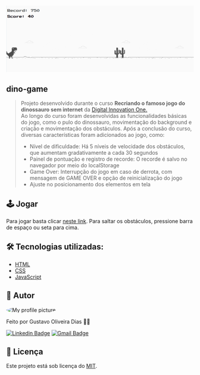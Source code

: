 <img src="./folder.png" alt="folder" />
<br />

## dino-game

> Projeto desenvolvido durante o curso **Recriando o famoso jogo do dinossauro sem internet** da [Digital Innovation One.](https://digitalinnovation.one/) <br>
> Ao longo do curso foram desenvolvidas as funcionalidades básicas do jogo, como o pulo do dinossauro, movimentação do background e criação e movimentação dos obstáculos. 
> Após a conclusão do curso, diversas características foram adicionados ao jogo, como:
> - Nível de dificuldade: Há 5 níveis de velocidade dos obstáculos, que aumentam gradativamente a cada 30 segundos
> - Painel de pontuação e registro de recorde: O recorde é salvo no navegador por meio do localStorage
> - Game Over: Interrupção do jogo em caso de derrota, com mensagem de GAME OVER e opção de reinicialização do jogo
> - Ajuste no posicionamento dos elementos em tela

## 🕹️ Jogar

Para jogar basta clicar [neste link](https://gustavogod.github.io/dino-game/). Para saltar os obstáculos, pressione barra de espaço ou seta para cima.

## 🛠 Tecnologias utilizadas:

- [HTML](https://html.spec.whatwg.org/multipage/)
- [CSS](https://www.w3.org/TR/CSS/#css)
- [JavaScript](https://developer.mozilla.org/en-US/docs/Web/JavaScript)

## 🧔 Autor
 <img style="border-radius: 100%;" src="https://avatars.githubusercontent.com/u/13698021?v=4" width="100px;" alt="My profile picture"/>

Feito por Gustavo Oliveira Dias 👋🏽

[![Linkedin Badge](https://img.shields.io/badge/-Gustavo-blue?style=flat-square&logo=Linkedin&logoColor=white&link=https://www.linkedin.com/in/gustavo-dias-22117012b/)](https://www.linkedin.com/in/tgmarinho/) 
[![Gmail Badge](https://img.shields.io/badge/-gustavodias.god@gmail.com-c14438?style=flat-square&logo=Gmail&logoColor=white&link=mailto:gustavodias.god@gmail.com)](mailto:gustavodias.god@gmail.com)

## 🔑 Licença 

Este projeto está sob licença do [MIT](https://opensource.org/licenses/mit-license.php).
